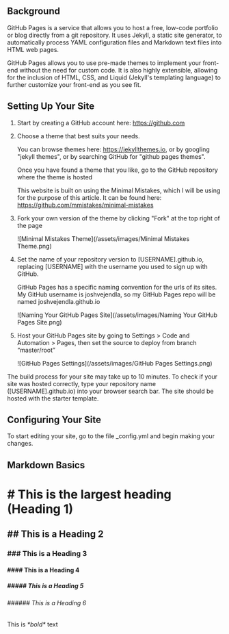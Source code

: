 ## Background

GitHub Pages is a service that allows you to host a free, low-code portfolio or blog directly from a git repository. It uses Jekyll, a static site generator, to automatically process YAML configuration files and Markdown text files into HTML web pages.

GitHub Pages allows you to use pre-made themes to implement your front-end without the need for custom code. It is also highly extensible, allowing for the inclusion of HTML, CSS, and Liquid (Jekyll's templating language) to further customize your front-end as you see fit.

## Setting Up Your Site

1. Start by creating a GitHub account here: https://github.com

2. Choose a theme that best suits your needs. 
	
	You can browse themes here: https://jekyllthemes.io, or by googling "jekyll themes", or by searching GitHub for "github pages themes". 
	
	Once you have found a theme that you like, go to the GitHub repository where the theme is hosted

	This website is built on using the Minimal Mistakes, which I will be using for the purpose of this article. It can be found here: https://github.com/mmistakes/minimal-mistakes

3. Fork your own version of the theme by clicking "Fork" at the top right of the page

   ![Minimal Mistakes Theme](/assets/images/Minimal Mistakes Theme.png)

4. Set the name of your repository version to \[USERNAME].github.io, replacing \[USERNAME] with the username you used to sign up with GitHub.

	GitHub Pages has a specific naming convention for the urls of its sites. My GitHub username is joshvejendla, so my GitHub Pages repo will be named joshvejendla.github.io

   ![Naming Your GitHub Pages Site](/assets/images/Naming Your GitHub Pages Site.png)

6. Host your GitHub Pages site by going to Settings > Code and Automation > Pages, then set the source to deploy from branch “master/root”
  
   ![GitHub Pages Settings](/assets/images/GitHub Pages Settings.png)

The build process for your site may take up to 10 minutes. To check if your site was hosted correctly, type your repository name (\[USERNAME].github.io) into your browser search bar. The site should be hosted with the starter template.

## Configuring Your Site

To start editing your site, go to the file \_config.yml and begin making your changes.

## Markdown Basics

# \# This is the largest heading (Heading 1) 
## \## This is a Heading 2
### \### This is a Heading 3
#### \#### This is a Heading 4
##### \##### This is a Heading 5
###### \###### This is a Heading 6

This is **\**bold**\** text




